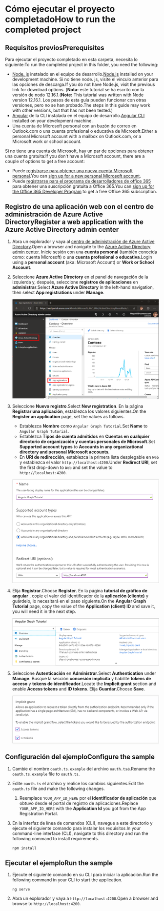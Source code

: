 # <a name="how-to-run-the-completed-project"></a><span data-ttu-id="c0825-101">Cómo ejecutar el proyecto completado</span><span class="sxs-lookup"><span data-stu-id="c0825-101">How to run the completed project</span></span>

## <a name="prerequisites"></a><span data-ttu-id="c0825-102">Requisitos previos</span><span class="sxs-lookup"><span data-stu-id="c0825-102">Prerequisites</span></span>

<span data-ttu-id="c0825-103">Para ejecutar el proyecto completado en esta carpeta, necesita lo siguiente:</span><span class="sxs-lookup"><span data-stu-id="c0825-103">To run the completed project in this folder, you need the following:</span></span>

- <span data-ttu-id="c0825-104">[Node. js](https://nodejs.org) instalado en el equipo de desarrollo.</span><span class="sxs-lookup"><span data-stu-id="c0825-104">[Node.js](https://nodejs.org) installed on your development machine.</span></span> <span data-ttu-id="c0825-105">Si no tiene node. js, visite el vínculo anterior para las opciones de descarga.</span><span class="sxs-lookup"><span data-stu-id="c0825-105">If you do not have Node.js, visit the previous link for download options.</span></span> <span data-ttu-id="c0825-106">(**Nota:** este tutorial se ha escrito con la versión de nodo 12.16.1.</span><span class="sxs-lookup"><span data-stu-id="c0825-106">(**Note:** This tutorial was written with Node version 12.16.1.</span></span> <span data-ttu-id="c0825-107">Los pasos de esta guía pueden funcionar con otras versiones, pero no se han probado.</span><span class="sxs-lookup"><span data-stu-id="c0825-107">The steps in this guide may work with other versions, but that has not been tested.)</span></span>
- <span data-ttu-id="c0825-108">[Angular](https://cli.angular.io/) de la CLI instalada en el equipo de desarrollo.</span><span class="sxs-lookup"><span data-stu-id="c0825-108">[Angular CLI](https://cli.angular.io/) installed on your development machine.</span></span>
- <span data-ttu-id="c0825-109">Una cuenta de Microsoft personal con un buzón de correo en Outlook.com o una cuenta profesional o educativa de Microsoft.</span><span class="sxs-lookup"><span data-stu-id="c0825-109">Either a personal Microsoft account with a mailbox on Outlook.com, or a Microsoft work or school account.</span></span>

<span data-ttu-id="c0825-110">Si no tiene una cuenta de Microsoft, hay un par de opciones para obtener una cuenta gratuita:</span><span class="sxs-lookup"><span data-stu-id="c0825-110">If you don't have a Microsoft account, there are a couple of options to get a free account:</span></span>

- <span data-ttu-id="c0825-111">Puede [registrarse para obtener una nueva cuenta Microsoft personal](https://signup.live.com/signup?wa=wsignin1.0&rpsnv=12&ct=1454618383&rver=6.4.6456.0&wp=MBI_SSL_SHARED&wreply=https://mail.live.com/default.aspx&id=64855&cbcxt=mai&bk=1454618383&uiflavor=web&uaid=b213a65b4fdc484382b6622b3ecaa547&mkt=E-US&lc=1033&lic=1).</span><span class="sxs-lookup"><span data-stu-id="c0825-111">You can [sign up for a new personal Microsoft account](https://signup.live.com/signup?wa=wsignin1.0&rpsnv=12&ct=1454618383&rver=6.4.6456.0&wp=MBI_SSL_SHARED&wreply=https://mail.live.com/default.aspx&id=64855&cbcxt=mai&bk=1454618383&uiflavor=web&uaid=b213a65b4fdc484382b6622b3ecaa547&mkt=E-US&lc=1033&lic=1).</span></span>
- <span data-ttu-id="c0825-112">Puede [registrarse para el programa de desarrolladores de office 365](https://developer.microsoft.com/office/dev-program) para obtener una suscripción gratuita a Office 365.</span><span class="sxs-lookup"><span data-stu-id="c0825-112">You can [sign up for the Office 365 Developer Program](https://developer.microsoft.com/office/dev-program) to get a free Office 365 subscription.</span></span>

## <a name="register-a-web-application-with-the-azure-active-directory-admin-center"></a><span data-ttu-id="c0825-113">Registro de una aplicación web con el centro de administración de Azure Active Directory</span><span class="sxs-lookup"><span data-stu-id="c0825-113">Register a web application with the Azure Active Directory admin center</span></span>

1. <span data-ttu-id="c0825-114">Abra un explorador y vaya al [centro de administración de Azure Active Directory](https://aad.portal.azure.com).</span><span class="sxs-lookup"><span data-stu-id="c0825-114">Open a browser and navigate to the [Azure Active Directory admin center](https://aad.portal.azure.com).</span></span> <span data-ttu-id="c0825-115">Inicie sesión con una **cuenta personal** (también conocida como: cuenta Microsoft) o una **cuenta profesional o educativa**.</span><span class="sxs-lookup"><span data-stu-id="c0825-115">Login using a **personal account** (aka: Microsoft Account) or **Work or School Account**.</span></span>

1. <span data-ttu-id="c0825-116">Seleccione **Azure Active Directory** en el panel de navegación de la izquierda y, después, seleccione **registros de aplicaciones** en **administrar**.</span><span class="sxs-lookup"><span data-stu-id="c0825-116">Select **Azure Active Directory** in the left-hand navigation, then select **App registrations** under **Manage**.</span></span>

    ![<span data-ttu-id="c0825-117">Una captura de pantalla de los registros de la aplicación</span><span class="sxs-lookup"><span data-stu-id="c0825-117">A screenshot of the App registrations</span></span> ](/tutorial/images/aad-portal-app-registrations.png)

1. <span data-ttu-id="c0825-118">Seleccione **Nuevo registro**.</span><span class="sxs-lookup"><span data-stu-id="c0825-118">Select **New registration**.</span></span> <span data-ttu-id="c0825-119">En la página **Registrar una aplicación**, establezca los valores siguientes.</span><span class="sxs-lookup"><span data-stu-id="c0825-119">On the **Register an application** page, set the values as follows.</span></span>

    - <span data-ttu-id="c0825-120">Establezca **Nombre** como `Angular Graph Tutorial`.</span><span class="sxs-lookup"><span data-stu-id="c0825-120">Set **Name** to `Angular Graph Tutorial`.</span></span>
    - <span data-ttu-id="c0825-121">Establezca **Tipos de cuenta admitidos** en **Cuentas en cualquier directorio de organización y cuentas personales de Microsoft**.</span><span class="sxs-lookup"><span data-stu-id="c0825-121">Set **Supported account types** to **Accounts in any organizational directory and personal Microsoft accounts**.</span></span>
    - <span data-ttu-id="c0825-122">En **URI de redirección**, establezca la primera lista desplegable en `Web` y establezca el valor `http://localhost:4200`.</span><span class="sxs-lookup"><span data-stu-id="c0825-122">Under **Redirect URI**, set the first drop-down to `Web` and set the value to `http://localhost:4200`.</span></span>

    ![Captura de pantalla de la página registrar una aplicación](/tutorial/images/aad-register-an-app.png)

1. <span data-ttu-id="c0825-124">Elija **Registrar**.</span><span class="sxs-lookup"><span data-stu-id="c0825-124">Choose **Register**.</span></span> <span data-ttu-id="c0825-125">En la página **tutorial de gráfico de angular** , copie el valor del identificador de la **aplicación (cliente)** y guárdelo, lo necesitará en el paso siguiente.</span><span class="sxs-lookup"><span data-stu-id="c0825-125">On the **Angular Graph Tutorial** page, copy the value of the **Application (client) ID** and save it, you will need it in the next step.</span></span>

    ![Captura de pantalla del identificador de la aplicación del nuevo registro de la aplicación](/tutorial/images/aad-application-id.png)

1. <span data-ttu-id="c0825-127">Seleccione **Autenticación** en **Administrar**.</span><span class="sxs-lookup"><span data-stu-id="c0825-127">Select **Authentication** under **Manage**.</span></span> <span data-ttu-id="c0825-128">Busque la sección **concesión implícita** y habilite **tokens de acceso** y **tokens de identificador**.</span><span class="sxs-lookup"><span data-stu-id="c0825-128">Locate the **Implicit grant** section and enable **Access tokens** and **ID tokens**.</span></span> <span data-ttu-id="c0825-129">Elija **Guardar**.</span><span class="sxs-lookup"><span data-stu-id="c0825-129">Choose **Save**.</span></span>

    ![Captura de pantalla de la sección de concesión implícita](/tutorial/images/aad-implicit-grant.png)

## <a name="configure-the-sample"></a><span data-ttu-id="c0825-131">Configuración del ejemplo</span><span class="sxs-lookup"><span data-stu-id="c0825-131">Configure the sample</span></span>

1. <span data-ttu-id="c0825-132">Cambie el nombre `oauth.ts.example` del archivo `oauth.ts`a.</span><span class="sxs-lookup"><span data-stu-id="c0825-132">Rename the `oauth.ts.example` file to `oauth.ts`.</span></span>
1. <span data-ttu-id="c0825-133">Edite `oauth.ts` el archivo y realice los cambios siguientes.</span><span class="sxs-lookup"><span data-stu-id="c0825-133">Edit the `oauth.ts` file and make the following changes.</span></span>
    1. <span data-ttu-id="c0825-134">Reemplace `YOUR_APP_ID_HERE` por el **identificador de aplicación** que obtuvo desde el portal de registro de aplicaciones.</span><span class="sxs-lookup"><span data-stu-id="c0825-134">Replace `YOUR_APP_ID_HERE` with the **Application Id** you got from the App Registration Portal.</span></span>
1. <span data-ttu-id="c0825-135">En la interfaz de línea de comandos (CLI), navegue a este directorio y ejecute el siguiente comando para instalar los requisitos.</span><span class="sxs-lookup"><span data-stu-id="c0825-135">In your command-line interface (CLI), navigate to this directory and run the following command to install requirements.</span></span>

    ```Shell
    npm install
    ```

## <a name="run-the-sample"></a><span data-ttu-id="c0825-136">Ejecutar el ejemplo</span><span class="sxs-lookup"><span data-stu-id="c0825-136">Run the sample</span></span>

1. <span data-ttu-id="c0825-137">Ejecute el siguiente comando en su CLI para iniciar la aplicación.</span><span class="sxs-lookup"><span data-stu-id="c0825-137">Run the following command in your CLI to start the application.</span></span>

    ```Shell
    ng serve
    ```

1. <span data-ttu-id="c0825-138">Abra un explorador y vaya a `http://localhost:4200`.</span><span class="sxs-lookup"><span data-stu-id="c0825-138">Open a browser and browse to `http://localhost:4200`.</span></span>
